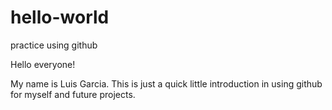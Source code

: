 # hello-world
practice using github

Hello everyone!

My name is Luis Garcia. This is just a quick little introduction in using github for myself and future projects.
